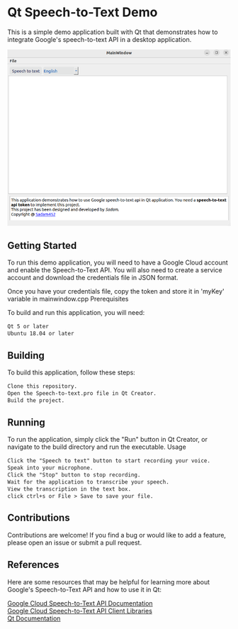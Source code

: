 # Qt Speech-to-Text Demo

This is a simple demo application built with Qt that demonstrates how to integrate Google's speech-to-text API in a desktop application.

![Demo Project](demo.png)
## Getting Started

To run this demo application, you will need to have a Google Cloud account and enable the Speech-to-Text API. You will also need to create a service account and download the credentials file in JSON format.

Once you have your credentials file, copy the token and store it in 'myKey' variable in mainwindow.cpp
Prerequisites

To build and run this application, you will need:

    Qt 5 or later
    Ubuntu 18.04 or later

## Building

To build this application, follow these steps:

    Clone this repository.
    Open the Speech-to-text.pro file in Qt Creator.
    Build the project.

## Running

To run the application, simply click the "Run" button in Qt Creator, or navigate to the build directory and run the executable.
Usage

    Click the "Speech to text" button to start recording your voice.
    Speak into your microphone.
    Click the "Stop" button to stop recording.
    Wait for the application to transcribe your speech.
    View the transcription in the text box.
    click ctrl+s or File > Save to save your file.

## Contributions

Contributions are welcome! If you find a bug or would like to add a feature, please open an issue or submit a pull request.

## References

Here are some resources that may be helpful for learning more about Google's Speech-to-Text API and how to use it in Qt:

[Google Cloud Speech-to-Text API Documentation](https://cloud.google.com/speech-to-text/docs)<br>
[Google Cloud Speech-to-Text API Client Libraries](https://cloud.google.com/speech-to-text/docs/reference/libraries)<br>
[Qt Documentation](https://doc.qt.io/qt-5/index.html)
